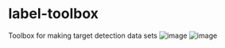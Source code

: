 # label-toolbox
Toolbox for making target detection data sets
![image](https://github.com/Johncheng1/label-toolbox/raw/master/Image/1.jpg)
![image](https://github.com/Johncheng1/label-toolbox/blob/master/Image/2.jpg)
